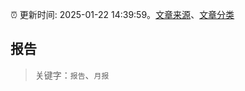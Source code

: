 :alarm_clock: 更新时间: 2025-01-22 14:39:59。[文章来源](/README.md)、[文章分类](/TAGS.md)

## 报告


> 关键字：`报告`、`月报`




